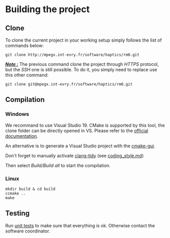 # Building the project

## Clone

To clone the current project in your working setup simply follows the list of commands below:

```shell
git clone http://mpegx.int-evry.fr/software/haptics/rm0.git
```

***<u>Note :</u>*** The previous command clone the project through *HTTPS* protocol, but the *SSH* one is still possible. To do it, you simply need to replace use this other command:

```shell
git clone git@mpegx.int-evry.fr/software/haptics/rm0.git
``` 

## Compilation

### Windows

We recommand to use Visual Studio 19. CMake is supported by this tool, the clone folder can be directly opened in VS. Please refer to the [official documentation](https://docs.microsoft.com/en-us/cpp/build/cmake-projects-in-visual-studio?view=msvc-170).

An alternative is to generate a Visual Studio project with the [cmake-gui](https://cmake.org/runningcmake/).

Don't forget to manually activate [clang-tidy](https://devblogs.microsoft.com/cppblog/code-analysis-with-clang-tidy-in-visual-studio/) (see [coding_style.md](coding_style.md))

Then select *Build/Build all* to start the compilation.

### Linux

```shell
mkdir build & cd build
ccmake ..
make
```

## Testing

Run [unit tests](testing.md) to make sure that everything is ok. Otherwise contact the software coordinator.